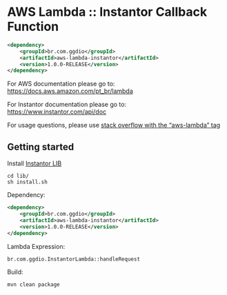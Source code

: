 AWS Lambda :: Instantor Callback Function
==============================================

```xml
<dependency>
    <groupId>br.com.ggdio</groupId>
	<artifactId>aws-lambda-instantor</artifactId>
	<version>1.0.0-RELEASE</version>
</dependency>
```

For AWS documentation please go to: https://docs.aws.amazon.com/pt_br/lambda

For Instantor documentation please go to: https://www.instantor.com/api/doc

For usage questions, please use [stack overflow with the “aws-lambda” tag](https://stackoverflow.com/questions/tagged/amazon-web-services+lambda?tab=Newest) 

Getting started
---------------

Install [Instantor LIB](https://www.instantor.com/api/doc#api-download)

```shell
cd lib/
sh install.sh
```

Dependency:

```xml
<dependency>
    <groupId>br.com.ggdio</groupId>
	<artifactId>aws-lambda-instantor</artifactId>
	<version>1.0.0-RELEASE</version>
</dependency>
```

Lambda Expression:

```text
br.com.ggdio.InstantorLambda::handleRequest
```


Build: 

    mvn clean package